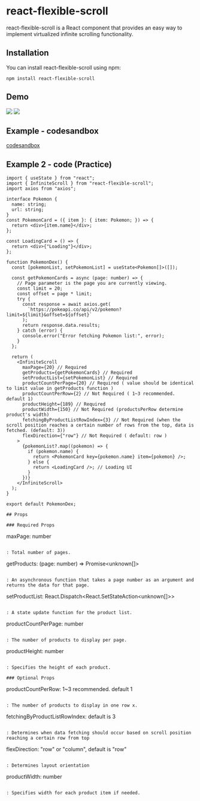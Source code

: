 # react-flexible-scroll

react-flexible-scroll is a React component that provides an easy way to implement virtualized infinite scrolling functionality.

## Installation

You can install react-flexible-scroll using npm:

```
npm install react-flexible-scroll
```

## Demo

  <img src="https://github.com/sugrace/react-flexible-scroll/assets/46946800/33458b2e-6f26-404c-8ea4-fc4c94adcba7"/>

  <img src="https://github.com/sugrace/react-flexible-scroll/assets/46946800/6b6d7d4c-1d11-422d-ab4c-ed3b5eeadd07"/>

## Example - codesandbox

[codesandbox](https://codesandbox.io/p/sandbox/spring-meadow-y33c3q?file=%2Fsrc%2FApp.tsx%3A8%2C31)

## Example 2 - code (Practice)

```tsx
import { useState } from "react";
import { InfiniteScroll } from "react-flexible-scroll";
import axios from "axios";

interface Pokemon {
  name: string;
  url: string;
}
const PokemonCard = ({ item }: { item: Pokemon; }) => {
  return <div>{item.name}</div>;
};

const LoadingCard = () => {
  return <div>{"Loading"}</div>;
};

function PokemonDex() {
  const [pokemonList, setPokemonList] = useState<Pokemon[]>([]);

  const getPokemonCards = async (page: number) => {
    // Page parameter is the page you are currently viewing.
    const limit = 20;
    const offset = page * limit;
    try {
      const response = await axios.get(
        `https://pokeapi.co/api/v2/pokemon?limit=${limit}&offset=${offset}`
      );
      return response.data.results;
    } catch (error) {
      console.error("Error fetching Pokemon list:", error);
    }
  };

  return (
    <InfiniteScroll
      maxPage={20} // Required
      getProducts={getPokemonCards} // Required
      setProductList={setPokemonList} // Required
      productCountPerPage={20} // Required ( value should be identical to limit value in getProducts function )
      productCountPerRow={2} // Not Required ( 1~3 recommended. default 1)
      productHeight={189} // Required
      productWidth={150} // Not Required (productsPerRow determine product's width)
      fetchingByProductListRowIndex={3} // Not Required (when the scroll position reaches a certain number of rows from the top, data is fetched. (default: 3))
      flexDirection={"row"} // Not Required ( default: row )
    >
      {pokemonList?.map((pokemon) => {
        if (pokemon.name) {
          return <PokemonCard key={pokemon.name} item={pokemon} />;
        } else {
          return <LoadingCard />; // Loading UI
        }
      })}
    </InfiniteScroll>
  );
}

export default PokemonDex;

## Props

### Required Props

```

maxPage: number

```

: Total number of pages.

```

getProducts: (page: number) => Promise<unknown[]>

```

: An asynchronous function that takes a page number as an argument and returns the data for that page.

```

setProductList: React.Dispatch<React.SetStateAction<unknown[]>>

```

: A state update function for the product list.

```

productCountPerPage: number

```

: The number of products to display per page.

```

productHeight: number

```

: Specifies the height of each product.

### Optional Props

```

productCountPerRow: 1~3 recommended. default 1

```

: The number of products to display in one row x.

```

fetchingByProductListRowIndex: default is 3

```

: Determines when data fetching should occur based on scroll position reaching a certain row from top

```

flexDirection: "row" or "column", default is "row"

```

: Determines layout orientation

```

productWidth: number

```

: Specifies width for each product item if needed.
```
